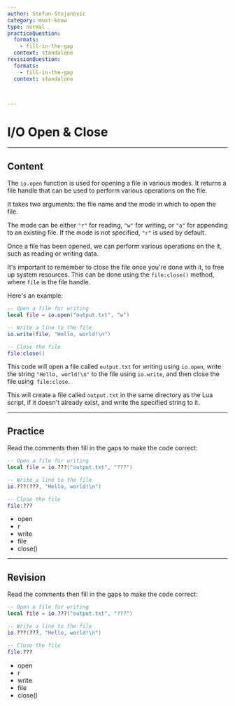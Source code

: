```yaml
---
author: Stefan-Stojanovic
category: must-know
type: normal
practiceQuestion:
  formats:
    - fill-in-the-gap
  context: standalone
revisionQuestion:
  formats:
    - fill-in-the-gap
  context: standalone



---
```


# I/O Open & Close

---
## Content

The `io.open` function is used for opening a file in various modes. It returns a file handle that can be used to perform various operations on the file. 

It takes two arguments: the file name and the mode in which to open the file. 

The mode can be either `"r"` for reading, `"w"` for writing, or `"a"` for appending to an existing file. If the mode is not specified, `"r"` is used by default.

Once a file has been opened, we can perform various operations on the it, such as reading or writing data. 

It's important to remember to close the file once you're done with it, to free up system resources. This can be done using the `file:close()` method, where `file` is the file handle.

Here's an example:
```lua
-- Open a file for writing
local file = io.open("output.txt", "w")

-- Write a line to the file
io.write(file, "Hello, world!\n")

-- Close the file
file:close()
```


This code will open a file called `output.txt` for writing using `io.open`, write the string `"Hello, world!\n"` to the file using `io.write`, and then close the file using` file:close`.

This will create a file called `output.txt` in the same directory as the Lua script, if it doesn't already exist, and write the specified string to it.

---
## Practice

Read the comments then fill in the gaps to make the code correct:

```lua
-- Open a file for writing
local file = io.???("output.txt", "???")

-- Write a line to the file
io.???(???, "Hello, world!\n")

-- Close the file
file:???
```

- open
- r
- write
- file
- close()


---
## Revision

Read the comments then fill in the gaps to make the code correct:

```lua
-- Open a file for writing
local file = io.???("output.txt", "???")

-- Write a line to the file
io.???(???, "Hello, world!\n")

-- Close the file
file:???
```

- open
- r
- write
- file
- close()
